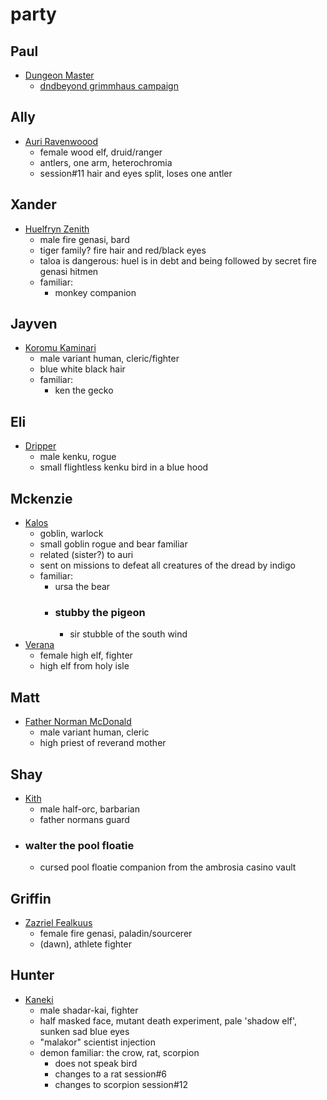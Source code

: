 # party

## Paul
- [Dungeon Master](https://www.dndbeyond.com/members/CourtofAvalon)
    - [dndbeyond grimmhaus campaign](https://www.dndbeyond.com/campaigns/4131697)

## Ally
- [Auri Ravenwoood](https://www.dndbeyond.com/characters/101109154)
    - female wood elf, druid/ranger 
    - antlers, one arm, heterochromia
    - session#11 hair and eyes split, loses one antler

## Xander
- [Huelfryn Zenith](https://www.dndbeyond.com/characters/101227134)
    - male fire genasi, bard 
    - tiger family? fire hair and red/black eyes
    - taloa is dangerous: huel is in debt and being followed by secret fire genasi hitmen
    - familiar:
        - monkey companion

## Jayven
- [Koromu Kaminari](https://www.dndbeyond.com/characters/101114671)
    - male variant human, cleric/fighter 
    - blue white black hair
    - familiar:
        - ken the gecko

## Eli
- [Dripper](https://www.dndbeyond.com/characters/101107786)
    - male kenku, rogue 
    - small flightless kenku bird in a blue hood

## Mckenzie
- [Kalos](https://www.dndbeyond.com/characters/101676565)
    - goblin, warlock
    - small goblin rogue and bear familiar
    - related (sister?) to auri 
    - sent on missions to defeat all creatures of the dread by indigo
    - familiar:
        - ursa the bear  
        - ### stubby the pigeon 
            - sir stubble of the south wind
- [Verana](https://www.dndbeyond.com/characters/106559591)
    - female high elf, fighter 
    - high elf from holy isle

## Matt
- [Father Norman McDonald](https://www.dndbeyond.com/characters/101451279)
    - male variant human, cleric 
    - high priest of reverand mother

## Shay
- [Kith](https://www.dndbeyond.com/characters/78128606)
    - male half-orc, barbarian 
    - father normans guard
- ### walter the pool floatie
    - cursed pool floatie companion from the ambrosia casino vault

## Griffin
- [Zazriel Fealkuus](https://www.dndbeyond.com/characters/101667382)
    - female fire genasi, paladin/sourcerer 
    - (dawn), athlete fighter

## Hunter
- [Kaneki](https://www.dndbeyond.com/characters/101107728)
    - male shadar-kai, fighter 
    - half masked face, mutant death experiment, pale 'shadow elf', sunken sad blue eyes
    - "malakor" scientist injection
    - demon familiar: the crow, rat, scorpion
        - does not speak bird
        - changes to a rat session#6
        - changes to scorpion session#12





